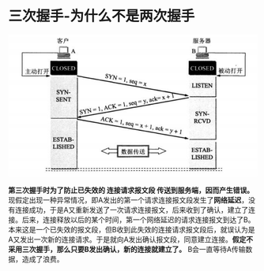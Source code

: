 # 三次握手-为什么不是两次握手
![](image/三次握手.png)

**第三次握手时为了防止已失效的 连接请求报文段 传送到服务端，因而产生错误。**  
现假定出现一种异常情况，即A发出的第一个请求连接报文段发生了**网络延迟**，没有连接成功，于是A又重新发送了一次请求连接报文，后来收到了确认，建立了连接。后来，连接释放以后的某个时间，第一个网络延迟的请求连接报文到达了B。本来这是一个已失效的报文段，但B收到此失效的连接请求报文段后，就误认为是A又发出一次新的连接请求。于是就向A发出确认报文段，同意建立连接。**假定不采用三次握手，那么只要B发出确认，新的连接就建立了。** B会一直等待A传输数据，造成了浪费。